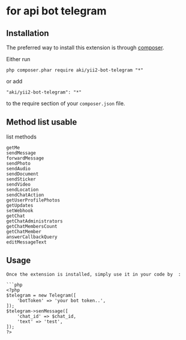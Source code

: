 for api bot telegram
============

Installation
------------

The preferred way to install this extension is through [composer](http://getcomposer.org/download/).

Either run

```
php composer.phar require aki/yii2-bot-telegram "*"
```

or add

```
"aki/yii2-bot-telegram": "*"
```

to the require section of your `composer.json` file.

Method list usable
-----
list methods
```
getMe
sendMessage
forwardMessage
sendPhoto
sendAudio
sendDocument
sendSticker
sendVideo
sendLocation
sendChatAction
getUserProfilePhotos
getUpdates
setWebhook
getChat
getChatAdministrators
getChatMembersCount
getChatMember
answerCallbackQuery
editMessageText
```

Usage
-----
```
Once the extension is installed, simply use it in your code by  :

```php
<?php 
$telegram = new Telegram([
    'botToken' => 'your bot token..',
]);
$telegram->senMessage([
	'chat_id' => $chat_id,
	'text' => 'test',
]); 
?>
